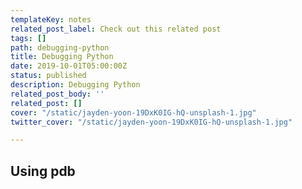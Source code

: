 ```yaml
---
templateKey: notes
related_post_label: Check out this related post
tags: []
path: debugging-python
title: Debugging Python
date: 2019-10-01T05:00:00Z
status: published
description: Debugging Python
related_post_body: ''
related_post: []
cover: "/static/jayden-yoon-19DxK0IG-hQ-unsplash-1.jpg"
twitter_cover: "/static/jayden-yoon-19DxK0IG-hQ-unsplash-1.jpg"

---
```

## Using pdb
